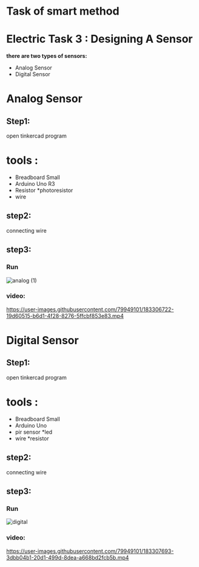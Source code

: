 # Task of smart method
# Electric Task 3 : Designing A Sensor

**there are two types of sensors:**
* Analog Sensor
* Digital Sensor

# Analog Sensor
## Step1:
open tinkercad program
# tools :
* Breadboard Small
* Arduino Uno R3
* Resistor
*photoresistor
* wire
## step2:
connecting wire
## step3:
### Run 
![analog (1)](https://user-images.githubusercontent.com/79949101/183306433-0f4cb824-2b9a-4747-845a-56c63af9a740.jpg)

### video:

https://user-images.githubusercontent.com/79949101/183306722-19d60515-b6d1-4f28-8276-5ffcbf853e83.mp4
# Digital Sensor
## Step1:
open tinkercad program
# tools :
* Breadboard Small
* Arduino Uno 
* pir sensor
*led
* wire
*resistor
## step2:
connecting wire
## step3:
### Run 
![digital](https://user-images.githubusercontent.com/79949101/183307097-7896d038-d110-4026-9cdf-090e0733f59c.jpg)

### video:

https://user-images.githubusercontent.com/79949101/183307693-3dbb04b1-20d1-499d-8dea-a668bd2fcb5b.mp4



